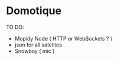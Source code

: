 # Domotique

TO DO: 

- Mopidy Node ( HTTP or WebSockets ? )
- json for all satelites 
- Snowboy ( mic )
